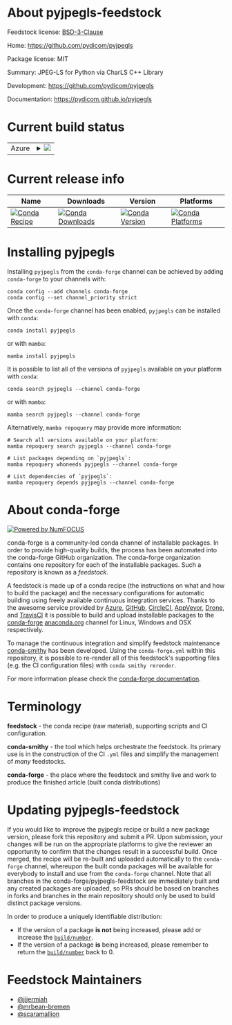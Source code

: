 About pyjpegls-feedstock
========================

Feedstock license: [BSD-3-Clause](https://github.com/conda-forge/pyjpegls-feedstock/blob/main/LICENSE.txt)

Home: https://github.com/pydicom/pyjpegls

Package license: MIT

Summary: JPEG-LS for Python via CharLS C++ Library

Development: https://github.com/pydicom/pyjpegls

Documentation: https://pydicom.github.io/pyjpegls

Current build status
====================


<table>
    
  <tr>
    <td>Azure</td>
    <td>
      <details>
        <summary>
          <a href="https://dev.azure.com/conda-forge/feedstock-builds/_build/latest?definitionId=25959&branchName=main">
            <img src="https://dev.azure.com/conda-forge/feedstock-builds/_apis/build/status/pyjpegls-feedstock?branchName=main">
          </a>
        </summary>
        <table>
          <thead><tr><th>Variant</th><th>Status</th></tr></thead>
          <tbody><tr>
              <td>linux_64_python3.10.____cpython</td>
              <td>
                <a href="https://dev.azure.com/conda-forge/feedstock-builds/_build/latest?definitionId=25959&branchName=main">
                  <img src="https://dev.azure.com/conda-forge/feedstock-builds/_apis/build/status/pyjpegls-feedstock?branchName=main&jobName=linux&configuration=linux%20linux_64_python3.10.____cpython" alt="variant">
                </a>
              </td>
            </tr><tr>
              <td>linux_64_python3.11.____cpython</td>
              <td>
                <a href="https://dev.azure.com/conda-forge/feedstock-builds/_build/latest?definitionId=25959&branchName=main">
                  <img src="https://dev.azure.com/conda-forge/feedstock-builds/_apis/build/status/pyjpegls-feedstock?branchName=main&jobName=linux&configuration=linux%20linux_64_python3.11.____cpython" alt="variant">
                </a>
              </td>
            </tr><tr>
              <td>linux_64_python3.12.____cpython</td>
              <td>
                <a href="https://dev.azure.com/conda-forge/feedstock-builds/_build/latest?definitionId=25959&branchName=main">
                  <img src="https://dev.azure.com/conda-forge/feedstock-builds/_apis/build/status/pyjpegls-feedstock?branchName=main&jobName=linux&configuration=linux%20linux_64_python3.12.____cpython" alt="variant">
                </a>
              </td>
            </tr><tr>
              <td>linux_64_python3.13.____cp313</td>
              <td>
                <a href="https://dev.azure.com/conda-forge/feedstock-builds/_build/latest?definitionId=25959&branchName=main">
                  <img src="https://dev.azure.com/conda-forge/feedstock-builds/_apis/build/status/pyjpegls-feedstock?branchName=main&jobName=linux&configuration=linux%20linux_64_python3.13.____cp313" alt="variant">
                </a>
              </td>
            </tr><tr>
              <td>linux_64_python3.9.____cpython</td>
              <td>
                <a href="https://dev.azure.com/conda-forge/feedstock-builds/_build/latest?definitionId=25959&branchName=main">
                  <img src="https://dev.azure.com/conda-forge/feedstock-builds/_apis/build/status/pyjpegls-feedstock?branchName=main&jobName=linux&configuration=linux%20linux_64_python3.9.____cpython" alt="variant">
                </a>
              </td>
            </tr><tr>
              <td>osx_64_python3.10.____cpython</td>
              <td>
                <a href="https://dev.azure.com/conda-forge/feedstock-builds/_build/latest?definitionId=25959&branchName=main">
                  <img src="https://dev.azure.com/conda-forge/feedstock-builds/_apis/build/status/pyjpegls-feedstock?branchName=main&jobName=osx&configuration=osx%20osx_64_python3.10.____cpython" alt="variant">
                </a>
              </td>
            </tr><tr>
              <td>osx_64_python3.11.____cpython</td>
              <td>
                <a href="https://dev.azure.com/conda-forge/feedstock-builds/_build/latest?definitionId=25959&branchName=main">
                  <img src="https://dev.azure.com/conda-forge/feedstock-builds/_apis/build/status/pyjpegls-feedstock?branchName=main&jobName=osx&configuration=osx%20osx_64_python3.11.____cpython" alt="variant">
                </a>
              </td>
            </tr><tr>
              <td>osx_64_python3.12.____cpython</td>
              <td>
                <a href="https://dev.azure.com/conda-forge/feedstock-builds/_build/latest?definitionId=25959&branchName=main">
                  <img src="https://dev.azure.com/conda-forge/feedstock-builds/_apis/build/status/pyjpegls-feedstock?branchName=main&jobName=osx&configuration=osx%20osx_64_python3.12.____cpython" alt="variant">
                </a>
              </td>
            </tr><tr>
              <td>osx_64_python3.13.____cp313</td>
              <td>
                <a href="https://dev.azure.com/conda-forge/feedstock-builds/_build/latest?definitionId=25959&branchName=main">
                  <img src="https://dev.azure.com/conda-forge/feedstock-builds/_apis/build/status/pyjpegls-feedstock?branchName=main&jobName=osx&configuration=osx%20osx_64_python3.13.____cp313" alt="variant">
                </a>
              </td>
            </tr><tr>
              <td>osx_64_python3.9.____cpython</td>
              <td>
                <a href="https://dev.azure.com/conda-forge/feedstock-builds/_build/latest?definitionId=25959&branchName=main">
                  <img src="https://dev.azure.com/conda-forge/feedstock-builds/_apis/build/status/pyjpegls-feedstock?branchName=main&jobName=osx&configuration=osx%20osx_64_python3.9.____cpython" alt="variant">
                </a>
              </td>
            </tr><tr>
              <td>win_64_python3.10.____cpython</td>
              <td>
                <a href="https://dev.azure.com/conda-forge/feedstock-builds/_build/latest?definitionId=25959&branchName=main">
                  <img src="https://dev.azure.com/conda-forge/feedstock-builds/_apis/build/status/pyjpegls-feedstock?branchName=main&jobName=win&configuration=win%20win_64_python3.10.____cpython" alt="variant">
                </a>
              </td>
            </tr><tr>
              <td>win_64_python3.11.____cpython</td>
              <td>
                <a href="https://dev.azure.com/conda-forge/feedstock-builds/_build/latest?definitionId=25959&branchName=main">
                  <img src="https://dev.azure.com/conda-forge/feedstock-builds/_apis/build/status/pyjpegls-feedstock?branchName=main&jobName=win&configuration=win%20win_64_python3.11.____cpython" alt="variant">
                </a>
              </td>
            </tr><tr>
              <td>win_64_python3.12.____cpython</td>
              <td>
                <a href="https://dev.azure.com/conda-forge/feedstock-builds/_build/latest?definitionId=25959&branchName=main">
                  <img src="https://dev.azure.com/conda-forge/feedstock-builds/_apis/build/status/pyjpegls-feedstock?branchName=main&jobName=win&configuration=win%20win_64_python3.12.____cpython" alt="variant">
                </a>
              </td>
            </tr><tr>
              <td>win_64_python3.13.____cp313</td>
              <td>
                <a href="https://dev.azure.com/conda-forge/feedstock-builds/_build/latest?definitionId=25959&branchName=main">
                  <img src="https://dev.azure.com/conda-forge/feedstock-builds/_apis/build/status/pyjpegls-feedstock?branchName=main&jobName=win&configuration=win%20win_64_python3.13.____cp313" alt="variant">
                </a>
              </td>
            </tr><tr>
              <td>win_64_python3.9.____cpython</td>
              <td>
                <a href="https://dev.azure.com/conda-forge/feedstock-builds/_build/latest?definitionId=25959&branchName=main">
                  <img src="https://dev.azure.com/conda-forge/feedstock-builds/_apis/build/status/pyjpegls-feedstock?branchName=main&jobName=win&configuration=win%20win_64_python3.9.____cpython" alt="variant">
                </a>
              </td>
            </tr>
          </tbody>
        </table>
      </details>
    </td>
  </tr>
</table>

Current release info
====================

| Name | Downloads | Version | Platforms |
| --- | --- | --- | --- |
| [![Conda Recipe](https://img.shields.io/badge/recipe-pyjpegls-green.svg)](https://anaconda.org/conda-forge/pyjpegls) | [![Conda Downloads](https://img.shields.io/conda/dn/conda-forge/pyjpegls.svg)](https://anaconda.org/conda-forge/pyjpegls) | [![Conda Version](https://img.shields.io/conda/vn/conda-forge/pyjpegls.svg)](https://anaconda.org/conda-forge/pyjpegls) | [![Conda Platforms](https://img.shields.io/conda/pn/conda-forge/pyjpegls.svg)](https://anaconda.org/conda-forge/pyjpegls) |

Installing pyjpegls
===================

Installing `pyjpegls` from the `conda-forge` channel can be achieved by adding `conda-forge` to your channels with:

```
conda config --add channels conda-forge
conda config --set channel_priority strict
```

Once the `conda-forge` channel has been enabled, `pyjpegls` can be installed with `conda`:

```
conda install pyjpegls
```

or with `mamba`:

```
mamba install pyjpegls
```

It is possible to list all of the versions of `pyjpegls` available on your platform with `conda`:

```
conda search pyjpegls --channel conda-forge
```

or with `mamba`:

```
mamba search pyjpegls --channel conda-forge
```

Alternatively, `mamba repoquery` may provide more information:

```
# Search all versions available on your platform:
mamba repoquery search pyjpegls --channel conda-forge

# List packages depending on `pyjpegls`:
mamba repoquery whoneeds pyjpegls --channel conda-forge

# List dependencies of `pyjpegls`:
mamba repoquery depends pyjpegls --channel conda-forge
```


About conda-forge
=================

[![Powered by
NumFOCUS](https://img.shields.io/badge/powered%20by-NumFOCUS-orange.svg?style=flat&colorA=E1523D&colorB=007D8A)](https://numfocus.org)

conda-forge is a community-led conda channel of installable packages.
In order to provide high-quality builds, the process has been automated into the
conda-forge GitHub organization. The conda-forge organization contains one repository
for each of the installable packages. Such a repository is known as a *feedstock*.

A feedstock is made up of a conda recipe (the instructions on what and how to build
the package) and the necessary configurations for automatic building using freely
available continuous integration services. Thanks to the awesome service provided by
[Azure](https://azure.microsoft.com/en-us/services/devops/), [GitHub](https://github.com/),
[CircleCI](https://circleci.com/), [AppVeyor](https://www.appveyor.com/),
[Drone](https://cloud.drone.io/welcome), and [TravisCI](https://travis-ci.com/)
it is possible to build and upload installable packages to the
[conda-forge](https://anaconda.org/conda-forge) [anaconda.org](https://anaconda.org/)
channel for Linux, Windows and OSX respectively.

To manage the continuous integration and simplify feedstock maintenance
[conda-smithy](https://github.com/conda-forge/conda-smithy) has been developed.
Using the ``conda-forge.yml`` within this repository, it is possible to re-render all of
this feedstock's supporting files (e.g. the CI configuration files) with ``conda smithy rerender``.

For more information please check the [conda-forge documentation](https://conda-forge.org/docs/).

Terminology
===========

**feedstock** - the conda recipe (raw material), supporting scripts and CI configuration.

**conda-smithy** - the tool which helps orchestrate the feedstock.
                   Its primary use is in the construction of the CI ``.yml`` files
                   and simplify the management of *many* feedstocks.

**conda-forge** - the place where the feedstock and smithy live and work to
                  produce the finished article (built conda distributions)


Updating pyjpegls-feedstock
===========================

If you would like to improve the pyjpegls recipe or build a new
package version, please fork this repository and submit a PR. Upon submission,
your changes will be run on the appropriate platforms to give the reviewer an
opportunity to confirm that the changes result in a successful build. Once
merged, the recipe will be re-built and uploaded automatically to the
`conda-forge` channel, whereupon the built conda packages will be available for
everybody to install and use from the `conda-forge` channel.
Note that all branches in the conda-forge/pyjpegls-feedstock are
immediately built and any created packages are uploaded, so PRs should be based
on branches in forks and branches in the main repository should only be used to
build distinct package versions.

In order to produce a uniquely identifiable distribution:
 * If the version of a package **is not** being increased, please add or increase
   the [``build/number``](https://docs.conda.io/projects/conda-build/en/latest/resources/define-metadata.html#build-number-and-string).
 * If the version of a package **is** being increased, please remember to return
   the [``build/number``](https://docs.conda.io/projects/conda-build/en/latest/resources/define-metadata.html#build-number-and-string)
   back to 0.

Feedstock Maintainers
=====================

* [@jjjermiah](https://github.com/jjjermiah/)
* [@mrbean-bremen](https://github.com/mrbean-bremen/)
* [@scaramallion](https://github.com/scaramallion/)

